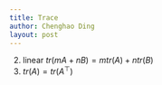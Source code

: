 ```yaml
---
title: Trace
author: Chenghao Ding
layout: post
---
```



2. linear $tr(mA+nB) = mtr(A)+ntr(B)$
3. $tr(A) = tr(A^\top)$
